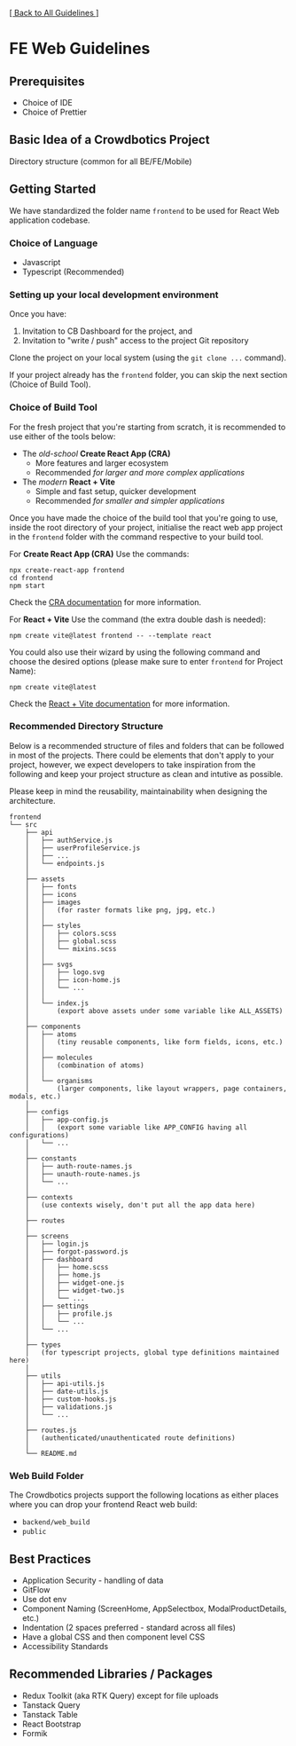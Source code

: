 [[ Back to All Guidelines ]](../readme.md)

# FE Web Guidelines

## Prerequisites
- Choice of IDE
- Choice of Prettier

## Basic Idea of a Crowdbotics Project
Directory structure (common for all BE/FE/Mobile)


## Getting Started
We have standardized the folder name `frontend` to be used for React Web application codebase.

### Choice of Language
- Javascript
- Typescript (Recommended)

### Setting up your local development environment
Once you have:
 1. Invitation to CB Dashboard for the project, and
 2. Invitation to "write / push" access to the project Git repository 

Clone the project on your local system (using the `git clone ...` command).

If your project already has the `frontend` folder, you can skip the next section (Choice of Build Tool).

### Choice of Build Tool
For the fresh project that you're starting from scratch, it is recommended to use either of the tools below:
- The _old-school_ **Create React App (CRA)**
  - More features and larger ecosystem
  - Recommended *for larger and more complex applications*
- The _modern_ **React + Vite**
  - Simple and fast setup, quicker development
  - Recommended *for smaller and simpler applications*

Once you have made the choice of the build tool that you're going to use, inside the root directory of your project, initialise the react web app project in the `frontend` folder with the command respective to your build tool.

For **Create React App (CRA)**
Use the commands:
```
npx create-react-app frontend
cd frontend
npm start
```
Check the [CRA documentation](https://create-react-app.dev/docs/getting-started/) for more information.

For **React + Vite** 
Use the command (the extra double dash is needed):
```
npm create vite@latest frontend -- --template react
```
You could also use their wizard by using the following command and choose the desired options (please make sure to enter `frontend` for Project Name):
```
npm create vite@latest
```
Check the [React + Vite documentation](https://vitejs.dev/guide/) for more information.

### Recommended Directory Structure
Below is a recommended structure of files and folders that can be followed in most of the projects. There could be elements that don't apply to your project, however, we expect developers to take inspiration from the following and keep your project structure as clean and intutive as possible.

Please keep in mind the reusability, maintainability when designing the architecture.
```
frontend
└── src
    ├── api
    │   ├── authService.js
    │   ├── userProfileService.js
    │   ├── ...
    │   └── endpoints.js
    │
    ├── assets
    │   ├── fonts
    │   ├── icons
    │   ├── images
    │   │   (for raster formats like png, jpg, etc.)
    │   │
    │   ├── styles
    │   │   ├── colors.scss
    │   │   ├── global.scss
    │   │   └── mixins.scss
    │   │
    │   ├── svgs
    │   │   ├── logo.svg
    │   │   ├── icon-home.js
    │   │   └── ...
    │   │
    │   └── index.js
    │       (export above assets under some variable like ALL_ASSETS)
    │
    ├── components
    │   ├── atoms
    │   │   (tiny reusable components, like form fields, icons, etc.)
    │   │
    │   ├── molecules
    │   │   (combination of atoms)
    │   │
    │   └── organisms
    │       (larger components, like layout wrappers, page containers, modals, etc.)
    │
    ├── configs
    │   ├── app-config.js
    │   │   (export some variable like APP_CONFIG having all configurations)
    │   └── ...
    │
    ├── constants
    │   ├── auth-route-names.js
    │   ├── unauth-route-names.js
    │   └── ...
    │
    ├── contexts
    │   (use contexts wisely, don't put all the app data here)
    │
    ├── routes
    │
    ├── screens
    │   ├── login.js
    │   ├── forgot-password.js
    │   ├── dashboard
    │   │   ├── home.scss
    │   │   ├── home.js
    │   │   ├── widget-one.js
    │   │   ├── widget-two.js
    │   │   └── ...
    │   ├── settings
    │   │   ├── profile.js
    │   │   └── ...
    │   └── ...
    │
    ├── types
    │   (for typescript projects, global type definitions maintained here)
    │
    ├── utils
    │   ├── api-utils.js
    │   ├── date-utils.js
    │   ├── custom-hooks.js
    │   ├── validations.js
    │   └── ...
    │
    ├── routes.js
    │   (authenticated/unauthenticated route definitions)
    │   
    └── README.md
```

### Web Build Folder
The Crowdbotics projects support the following locations as either places where you can drop your frontend React web build:
- `backend/web_build`
- `public`

## Best Practices
- Application Security - handling of data
- GitFlow
- Use dot env
- Component Naming (ScreenHome, AppSelectbox, ModalProductDetails, etc.)
- Indentation (2 spaces preferred - standard across all files)
- Have a global CSS and then component level CSS
- Accessibility Standards

## Recommended Libraries / Packages
- Redux Toolkit (aka RTK Query) except for file uploads
- Tanstack Query
- Tanstack Table
- React Bootstrap
- Formik
